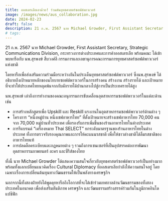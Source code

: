```yaml
---
title: ออสเตรเลียเอาด้วย! ร่วมดันยุทธศาสตร์ซอฟต์พาวเวอร์
image: /images/news/aus_collaboration.jpg
date: 2024-02-23
draft: false
description: 21 ก.พ. 2567 นาย Michael Growder, First Assistant Secretary, Strategic Communications Division, กระทรวงการต่างประเทศและการค้าออสเตรเลีย พร้อมคณะ ได้เข้าพบหารือกับ นพ.สุรพงษ์ สืบวงศ์ลี กรรมการและเลขานุการคณะกรรมการยุทธศาสตร์ซอฟต์พาวเวอร์แห่งชาติ 
# tags:
---
```


21 ก.พ. 2567 นาย Michael Growder, First Assistant Secretary, Strategic Communications Division, กระทรวงการต่างประเทศและการค้าออสเตรเลีย พร้อมคณะ ได้เข้าพบหารือกับ นพ.สุรพงษ์ สืบวงศ์ลี กรรมการและเลขานุการคณะกรรมการยุทธศาสตร์ซอฟต์พาวเวอร์แห่งชาติ 

โดยหารือเพื่อส่งเสริมความร่วมมือระหว่างกันในประเด็นยุทธศาสตร์ซอฟต์พาวเวอร์ ซึ่งนพ.สุรพงษ์ ได้อธิบายถึงเป้าหมายหลักของนโยบายซอฟต์พาวเวอร์ในการสร้างคน สร้างงาน สร้างรายได้ และเป้าหมายที่จะทำให้ประเทศไทยหลุดพ้นจากกับดักรายได้ปานกลางไปสู่การเป็นประเทศรายได้สูง

นพ.สุรพงษ์ เล่าถึงการทำงานของคณะอนุกรรมการขับเคลื่อนอุตสาหกรรมซอฟต์พาวเวอร์ในแต่ละด้าน เช่น

- การสร้างหลักสูตรเพื่อ Upskill และ Reskill แรงงานในอุตสาหกรรมซอฟต์พาวเวอร์ด้านต่าง ๆ 
- โครงการ “หนึ่งหมู่บ้าน หนึ่งเชฟอาหารไทย” ที่ตั้งเป้าหมายจะสร้างเชฟอาหารไทย 70,000 คน จาก 70,000 หมู่บ้านทั่วประเทศ เพื่อรองรับการเพิ่มขึ้นของร้านอาหารไทยในต่างประเทศ
- การรีแบรนด์ “เครื่องหมาย Thai SELECT” ยกระดับมาตรฐานของร้านอาหารไทยในต่างประเทศ ทั้งการตรวจรับรองคุณภาพและการให้คะแนนรสชาติ เพื่อให้ชาวต่างชาติได้ลิ้มรสชาติของอาหารไทยแท้
- การปลดล็อคระเบียบและกฎหมายต่าง ๆ รวมถึงการเซนเซอร์ที่เป็นอุปสรรคต่อการพัฒนาอุตสาหกรรมภาพยนตร์ ละคร และซีรีส์ของไทย

ทั้งนี้ นาย Michael Growder ได้แสดงความสนใจเกี่ยวกับยุทธศาสตร์ซอฟต์พาวเวอร์เป็นอย่างมาก พร้อมทั้งแลกเปลี่ยนแนวคิดเรื่อง Cultural Diplomacy ที่ออสเตรเลียกำลังให้ความสนใจอยู่ โดยเฉพาะเรื่องการเปลี่ยนต้นทุนทางวัฒนธรรมให้เป็นพลังทางเศรษฐกิจ

นอกจากนี้ทั้งสองฝ่ายยังได้พูดคุยหารือถึงโอกาสที่จะได้เข้าร่วมเทศกาลด้านวัฒนธรรมของทั้งสองประเทศในอนาคต เพื่อส่งเสริมสันติภาพ เศรษฐกิจ และวัฒนธรรมสร้างสรรค์ร่วมกันในภูมิภาคอินโดแปซิฟิก